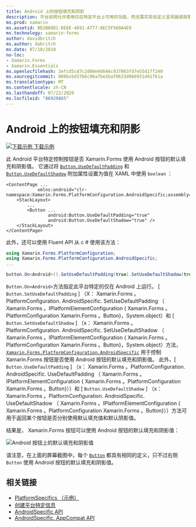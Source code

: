 ```yaml
---
title: Android 上的按钮填充和阴影
description: 平台说明允许使用仅在特定平台上可用的功能，而无需实现自定义呈现器或效果。 本文介绍如何使用 android 平台特定的，该平台使用 Android 按钮的默认填充和阴影值。
ms.prod: xamarin
ms.assetid: BD2B60D1-DE6E-4691-A777-8EC5F560A4E9
ms.technology: xamarin-forms
author: davidbritch
ms.author: dabritch
ms.date: 07/10/2018
no-loc:
- Xamarin.Forms
- Xamarin.Essentials
ms.openlocfilehash: 3efcd5cd7c2d00e9d646c937863fd7e55d17f240
ms.sourcegitcommit: 008bcbd37b6c96a7be2baf0633d066931d41f61a
ms.translationtype: MT
ms.contentlocale: zh-CN
ms.lasthandoff: 07/22/2020
ms.locfileid: "86929865"
---
```

# <a name="button-padding-and-shadows-on-android"></a>Android 上的按钮填充和阴影

[![下载示例](~/media/shared/download.png) 下载示例](https://docs.microsoft.com/samples/xamarin/xamarin-forms-samples/userinterface-platformspecifics)

此 Android 平台特定控制按钮是否 Xamarin.Forms 使用 Android 按钮的默认填充和阴影值。 它通过将 [`Button.UseDefaultPadding`](xref:Xamarin.Forms.PlatformConfiguration.AndroidSpecific.Button.UseDefaultPaddingProperty) 和 [`Button.UseDefaultShadow`](xref:Xamarin.Forms.PlatformConfiguration.AndroidSpecific.Button.UseDefaultShadowProperty) 附加属性设置为值在 XAML 中使用 `boolean` ：

```xaml
<ContentPage ...
            xmlns:android="clr-namespace:Xamarin.Forms.PlatformConfiguration.AndroidSpecific;assembly=Xamarin.Forms.Core">
    <StackLayout>
        ...
        <Button ...
                android:Button.UseDefaultPadding="true"
                android:Button.UseDefaultShadow="true" />         
    </StackLayout>
</ContentPage>
```

此外，还可以使用 Fluent API 从 c # 使用该方法：

```csharp
using Xamarin.Forms.PlatformConfiguration;
using Xamarin.Forms.PlatformConfiguration.AndroidSpecific;
...

button.On<Android>().SetUseDefaultPadding(true).SetUseDefaultShadow(true);
```

`Button.On<Android>`方法指定此平台特定的仅在 Android 上运行。 [ `Button.SetUseDefaultPadding` ] （X： Xamarin.Forms 。PlatformConfiguration. AndroidSpecific. SetUseDefaultPadding （ Xamarin.Forms 。IPlatformElementConfiguration { Xamarin.Forms 。PlatformConfiguration Xamarin.Forms 。Button}，System.object）和 [ `Button.SetUseDefaultShadow` ] （x： Xamarin.Forms 。PlatformConfiguration. AndroidSpecific. SetUseDefaultShadow （ Xamarin.Forms 。IPlatformElementConfiguration { Xamarin.Forms 。PlatformConfiguration Xamarin.Forms 。Button}，System.object）方法， [`Xamarin.Forms.PlatformConfiguration.AndroidSpecific`](xref:Xamarin.Forms.PlatformConfiguration.AndroidSpecific) 用于控制 Xamarin.Forms 按钮是否使用 Android 按钮的默认填充和阴影值。 此外，[ `Button.UseDefaultPadding` ] （x： Xamarin.Forms 。PlatformConfiguration. AndroidSpecific. UseDefaultPadding （ Xamarin.Forms 。IPlatformElementConfiguration { Xamarin.Forms 。PlatformConfiguration Xamarin.Forms 。Button}））和 [ `Button.UseDefaultShadow` ] （x： Xamarin.Forms 。PlatformConfiguration. AndroidSpecific. UseDefaultShadow （ Xamarin.Forms 。IPlatformElementConfiguration { Xamarin.Forms 。PlatformConfiguration Xamarin.Forms 。Button}））方法可用于返回某个按钮是否分别使用默认填充值和默认阴影值。

结果是， Xamarin.Forms 按钮可以使用 Android 按钮的默认填充和阴影值：

![Android 按钮上的默认填充和阴影值](button-padding-shadow-images/button-padding-and-shadow.png)

请注意，在上面的屏幕截图中，每个 [`Button`](xref:Xamarin.Forms.Button) 都具有相同的定义，只不过右侧 `Button` 使用 Android 按钮的默认填充和阴影值。

## <a name="related-links"></a>相关链接

- [PlatformSpecifics （示例）](https://docs.microsoft.com/samples/xamarin/xamarin-forms-samples/userinterface-platformspecifics)
- [创建平台特定信息](~/xamarin-forms/platform/platform-specifics/index.md#creating-platform-specifics)
- [AndroidSpecific API](xref:Xamarin.Forms.PlatformConfiguration.AndroidSpecific)
- [AndroidSpecific. AppCompat API](xref:Xamarin.Forms.PlatformConfiguration.AndroidSpecific.AppCompat)
